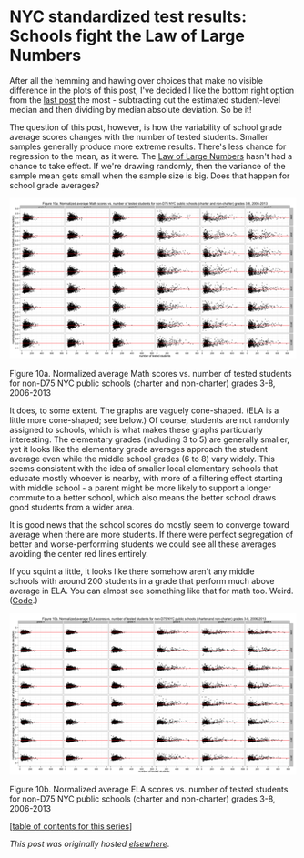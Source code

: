 # NYC standardized test results: Schools fight the Law of Large Numbers

After all the hemming and hawing over choices that make no visible difference in the plots of this post, I've decided I like the bottom right option from the <a href="http://planspace.org/2013/11/17/nyc-standardized-test-results-normalizing-the-distributions-of-average-scores/">last post</a> the most - subtracting out the estimated student-level median and then dividing by median absolute deviation. So be it!

The question of this post, however, is how the variability of school grade average scores changes with the number of tested students. Smaller samples generally produce more extreme results. There's less chance for regression to the mean, as it were. The <a href="http://en.wikipedia.org/wiki/Law_of_large_numbers">Law of Large Numbers</a> hasn't had a chance to take effect. If we're drawing randomly, then the variance of the sample mean gets small when the sample size is big. Does that happen for school grade averages?

<a href="10a.png"><img alt="Figure 10a. Normalized average Math scores vs. number of tested students for non-D75 NYC public schools (charter and non-charter) grades 3-8, 2006-2013" src="10a.png"></a>

Figure 10a. Normalized average Math scores vs. number of tested students for non-D75 NYC public schools (charter and non-charter) grades 3-8, 2006-2013

It does, to some extent. The graphs are vaguely cone-shaped. (ELA is a little more cone-shaped; see below.) Of course, students are not randomly assigned to schools, which is what makes these graphs particularly interesting. The elementary grades (including 3 to 5) are generally smaller, yet it looks like the elementary grade averages approach the student average even while the middle school grades (6 to 8) vary widely. This seems consistent with the idea of smaller local elementary schools that educate mostly whoever is nearby, with more of a filtering effect starting with middle school - a parent might be more likely to support a longer commute to a better school, which also means the better school draws good students from a wider area.

It is good news that the school scores do mostly seem to converge toward average when there are more students. If there were perfect segregation of better and worse-performing students we could see all these averages avoiding the center red lines entirely.

If you squint a little, it looks like there somehow aren't any middle schools with around 200 students in a grade that perform much above average in ELA. You can almost see something like that for math too. Weird. (<a href="https://github.com/ajschumacher/NYCtests/blob/master/code/figure10.r">Code</a>.)

<a href="10b2.png"><img alt="Figure 10b. Normalized average ELA scores vs. number of tested students for non-D75 NYC public schools (charter and non-charter) grades 3-8, 2006-2013" src="10b2.png"></a>

Figure 10b. Normalized average ELA scores vs. number of tested students for non-D75 NYC public schools (charter and non-charter) grades 3-8, 2006-2013

[<a href="http://planspace.org/2014/01/10/nyc-test-data/">table of contents for this series</a>]



*This post was originally hosted [elsewhere](https://planspacedotorg.wordpress.com/2013/11/18/nyc-standardized-test-results-schools-fight-the-law-of-large-numbers/).*
